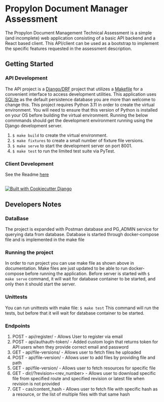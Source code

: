 # Propylon Document Manager Assessment

The Propylon Document Management Technical Assessment is a simple (and incomplete) web application consisting of a basic API backend and a React based client.  This API/client can be used as a bootstrap to implement the specific features requested in the assessment description. 

## Getting Started
### API Development
The API project is a [Django/DRF](https://www.django-rest-framework.org/) project that utilizes a [Makefile](https://www.gnu.org/software/make/manual/make.html) for a convenient interface to access development utilities. This application uses [SQLite](https://www.sqlite.org/index.html) as the default persistence database you are more than welcome to change this. This project requires Python 3.11 in order to create the virtual environment.  You will need to ensure that this version of Python is installed on your OS before building the virtual environment.  Running the below commmands should get the development environment running using the Django development server.
1. `$ make build` to create the virtual environment.
2. `$ make fixtures` to create a small number of fixture file versions.
3. `$ make serve` to start the development server on port 8001.
4. `$ make test` to run the limited test suite via PyTest.
### Client Development 
See the Readme [here](https://github.com/propylon/document-manager-assessment/blob/main/client/doc-manager/README.md)

##
[![Built with Cookiecutter Django](https://img.shields.io/badge/built%20with-Cookiecutter%20Django-ff69b4.svg?logo=cookiecutter)](https://github.com/cookiecutter/cookiecutter-django/)

## Developers Notes

### DataBase
The project is expanded with Postman database and PG_ADMIN service for querying data from database.
Database is started through docker-compose file and is implemented in the make file

### Running the project
In order to run project you can use make file as shown above in documentation. Make files are just updated to be able to run docker-compose before running the application.
Before server is started with `$ make serve` command, it will wait for database container to be started, and only then it should start the server.

### Unittests
You can run unittests with make file:
`$ make test` This command will run the tests, but before that it will wait for database container to be started.

### Endpoints
1. POST - api/register/ - Allows User to register via email
2. POST - api/authauth-token/ - Added custom login that returns token for API users when they provide correct email and password
3. GET - api/file-versions/ - Allows user to fetch files he uploaded
4. POST - api/file-version/ - Allows user to add files by providing file and path
5. GET - api/file-version/<file-id> - Allows user to fetch resources for specific file
6. GET - dir/<file-path>/<file-name>?revision=<rev_number> - Allows user to download specific file from specified route and specified revision or latest file when revision is not provided
7. GET - cas/content_hash - Allows user to fetch file with specific hash as a resource, or the list of multiple files with that same hash

